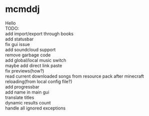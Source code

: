 # mcmddj
 Hello  
TODO:  
add import/export through books  
add statusbar  
fix gui issue  
add soundcloud support  
remove garbage code  
add global/local music switch  
maybe add direct link paste  
fix previews(how?)  
read current downloaded songs from resource pack after minecraft reloading(from local config file?)  
add progressbar  
add name in main gui  
translate titles  
dynamic results count  
handle all ignored exceptions  
